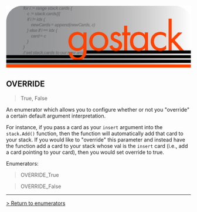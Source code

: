 ![Banner](../../media/gostack_SmallerTransparent.png)

<h2>OVERRIDE</h2>

 > True, False

An enumerator which allows you to configure whether or not you "override" a certain default argument interpretation.

For instance, if you pass a card as your `insert` argument into the `stack.Add()` function, then the function will automatically add that card to your stack.  If you would like to "override" this parameter and instead have the function add a card to your stack whose val is the `insert` card (i.e., add a card pointing to your card), then you would set override to true.

Enumerators:
 > OVERRIDE_True

 > OVERRIDE_False

 ---

 [> Return to enumerators](../enumsAPI.md)